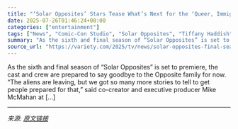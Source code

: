 ```yaml
---
title: "‘Solar Opposites’ Stars Tease What’s Next for the ‘Queer, Immigrant, Gender Neutral Aliens’ in Final Season"
date: 2025-07-26T01:46:24+08:00
categories: ["entertainment"]
tags: ["News", "Comic-Con Studio", "Solar Opposites", "Tiffany Haddish"]
summary: "As the sixth and final season of “Solar Opposites” is set to premiere, the cast and crew are prepared to say goodbye to the Opposite family for now. “The aliens are leaving, but we got so many more st"
source_url: "https://variety.com/2025/tv/news/solar-opposites-final-season-comic-con-1236471041/"
---
```


As the sixth and final season of “Solar Opposites” is set to premiere, the cast and crew are prepared to say goodbye to the Opposite family for now. “The aliens are leaving, but we got so many more stories to tell to get people prepared for that,” said co-creator and executive producer Mike McMahan at [&#8230;]

---

*来源: [原文链接](https://variety.com/2025/tv/news/solar-opposites-final-season-comic-con-1236471041/)*
